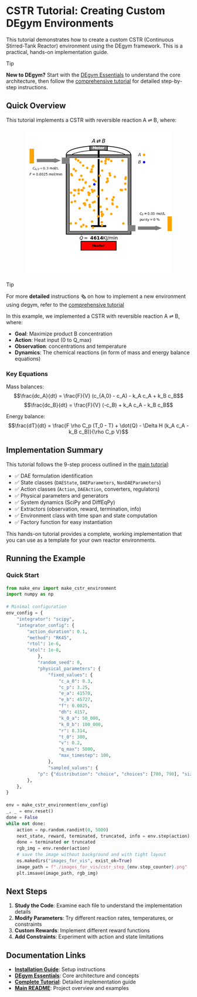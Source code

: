 # CSTR Tutorial: Creating Custom DEgym Environments

This tutorial demonstrates how to create a custom CSTR (Continuous Stirred-Tank Reactor) environment using the DEgym framework. This is a practical, hands-on implementation guide.

> [!TIP]
> **New to DEgym?** Start with the [DEgym Essentials](../../docs/degym_essentials.md) to understand the core architecture, then follow the [comprehensive tutorial](../../docs/how_to_build_new_env.md) for detailed step-by-step instructions.

## Quick Overview

This tutorial implements a CSTR with reversible reaction A ⇌ B, where:

<p align="center">
  <img src="../../docs/images/cstr_animation.gif" width="400">
</p>

>[!TIP]
> For more  **detailed** instructions :newspaper_roll: on how to implement a new environment using degym, refer to the [comprehensive tutorial](../../docs/how_to_build_new_env.md)

In this example, we implemented a CSTR with reversible reaction A ⇌ B, where:
- **Goal**: Maximize product B concentration
- **Action**: Heat input (0 to Q_max)
- **Observation**: concentrations and temperature
- **Dynamics**: The chemical reactions (in form of mass and energy balance equations)

### Key Equations

Mass balances:
$$\frac{dc_A}{dt} = \frac{F}{V} (c_{A,0} - c_A) - k_A c_A + k_B c_B$$
$$\frac{dc_B}{dt} = \frac{F}{V} (-c_B) + k_A c_A - k_B c_B$$

Energy balance:
$$\frac{dT}{dt} = \frac{F \rho C_p (T_0 - T) + \dot{Q} - \Delta H (k_A c_A - k_B c_B)}{\rho C_p V}$$

## Implementation Summary
This tutorial follows the 9-step process outlined in the [main tutorial](../../docs/how_to_build_new_env.md):

- ✅ DAE formulation identification
- ✅ State classes (`DAEState`, `DAEParameters`, `NonDAEParameters`)
- ✅ Action classes (`Action`, `DAEAction`, converters, regulators)
- ✅ Physical parameters and generators
- ✅ System dynamics (SciPy and DiffEqPy)
- ✅ Extractors (observation, reward, termination, info)
- ✅ Environment class with time span and state computation
- ✅ Factory function for easy instantiation

This hands-on tutorial provides a complete, working implementation that you can use as a template for your own reactor environments.


## Running the Example

### Quick Start
```python
from make_env import make_cstr_environment
import numpy as np

# Minimal configuration
env_config = {
    "integrator": "scipy",
    "integrator_config": {
        "action_duration": 0.1,
        "method": "RK45",
        "rtol": 1e-6,
        "atol": 1e-8,
            },
            "random_seed": 0,
            "physical_parameters": {
                "fixed_values": {
                    "c_a_0": 0.3,
                    "c_p": 3.25,
                    "e_a": 41570,
                    "e_b": 45727,
                    "f": 0.0025,
                    "dh": 4157,
                    "k_0_a": 50_000,
                    "k_0_b": 100_000,
                    "r": 8.314,
                    "t_0": 300,
                    "v": 0.2,
                    "q_max": 5000,
                    "max_timestep": 100,
                },
                "sampled_values": {
            "p": {"distribution": "choice", "choices": [780, 790], "size": 1}
        },
    },
}

env = make_cstr_environment(env_config)
_, _ = env.reset()
done = False
while not done:
    action = np.random.randint(0, 5000)
    next_state, reward, terminated, truncated, info = env.step(action)
    done = terminated or truncated
    rgb_img = env.render(action)
    # save the image without background and with tight layout
    os.makedirs("images_for_vis", exist_ok=True)
    image_path = f"./images_for_vis/cstr_step_{env.step_counter}.png"
    plt.imsave(image_path, rgb_img)
```

## Next Steps

1. **Study the Code**: Examine each file to understand the implementation details
2. **Modify Parameters**: Try different reaction rates, temperatures, or constraints
3. **Custom Rewards**: Implement different reward functions
4. **Add Constraints**: Experiment with action and state limitations

## Documentation Links

- **[Installation Guide](../../docs/installation.md)**: Setup instructions
- **[DEgym Essentials](../../docs/degym_essentials.md)**: Core architecture and concepts
- **[Complete Tutorial](../../docs/how_to_build_new_env.md)**: Detailed implementation guide
- **[Main README](../../README.md)**: Project overview and examples

